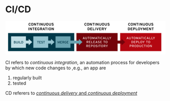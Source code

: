 # CI/CD
![continuous integration](./static/CI_CD.png)

CI refers to *continuous integration*, an automation process for developers  by which new code changes to ,e.g., an app are 

1. regularly built 
2. tested

CD referers to [*continuous delivery* and *continuous deployment*](https://www.redhat.com/en/topics/devops/what-is-ci-cd) 

